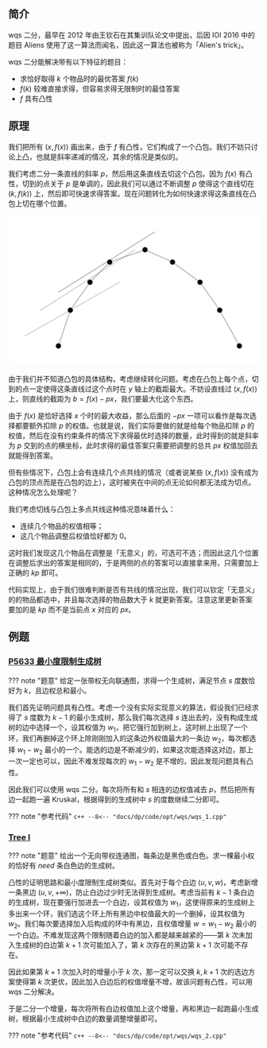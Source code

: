 ## 简介

wqs 二分，最早在 2012 年由王钦石在其集训队论文中提出，后因 IOI 2016 中的题目 Aliens 使用了这一算法而闻名，因此这一算法也被称为「Alien's trick」。

wqs 二分能解决带有以下特征的题目：

-   求恰好取得 $k$ 个物品时的最优答案 $f(k)$
-   $f(k)$ 较难直接求得，但容易求得无限制时的最佳答案
-   $f$ 具有凸性

## 原理

我们把所有 $(x, f(x))$ 画出来，由于 $f$ 有凸性，它们构成了一个凸包。我们不妨只讨论上凸，也就是斜率递减的情况，其余的情况是类似的。

我们考虑二分一条直线的斜率 $p$，然后用这条直线去切这个凸包。因为 $f(x)$ 有凸性，切到的点关于 $p$ 是单调的，因此我们可以通过不断调整 $p$ 使得这个直线切在 $(k, f(k))$ 上，然后即可快速求得答案。现在问题转化为如何快速求得这条直线在凸包上切在哪个位置。

![](../images/wqs-1.svg)

由于我们并不知道凸包的具体结构，考虑继续转化问题。考虑在凸包上每个点，切到的点一定使得这条直线过这个点时在 $y$ 轴上的截距最大。不妨设直线过 $(x, f(x))$ 上，则直线的截距为 $b = f(x) - px$，我们要最大化这个东西。

由于 $f(x)$ 是恰好选择 $x$ 个时的最大收益，那么后面的 $- px$ 一项可以看作是每次选择都要额外扣除 $p$ 的权值。也就是说，我们实际要做的就是给每个物品扣除 $p$ 的权值，然后在没有约束条件的情况下求得最优时选择的数量，此时得到的就是斜率为 $p$ 交到的点的横坐标，此时求得的最佳答案只需要把调整的总共 $px$ 权值加回去就能得到答案。

但有些情况下，凸包上会有连续几个点共线的情况（或者说某些 $(x, f(x))$ 没有成为凸包的顶点而是在凸包的边上），这时被夹在中间的点无论如何都无法成为切点。这种情况怎么处理呢？

我们考虑切线与凸包上多点共线这种情况意味着什么：

-   连续几个物品的权值相等；
-   这几个物品调整后权值恰好都为 $0$。

这时我们发现这几个物品在调整是「无意义」的，可选可不选；而因此这几个位置在调整后求出的答案是相同的，于是两侧的点的答案可以直接拿来用，只需要加上正确的 $kp$ 即可。

代码实现上，由于我们很难判断是否有共线的情况出现，我们可以钦定「无意义」的的物品都选中，并且每次选择的物品数大于 $k$ 就更新答案。注意这里更新答案要加的是 $kp$ 而不是当前点 $x$ 对应的 $px$。

## 例题

### [P5633 最小度限制生成树](https://www.luogu.com.cn/problem/P5633)

??? note "题意"
    给定一张带权无向联通图，求得一个生成树，满足节点 $s$ 度数恰好为 $k$，且边权总和最小。

我们首先证明问题具有凸性。考虑一个没有实际实现意义的算法，假设我们已经求得了 $s$ 度数为 $k - 1$ 的最小生成树，那么我们每次选择 $s$ 连出去的，没有构成生成树的边中选择一个，设其权值为 $w_1$，把它强行加到树上，这时树上出现了一个环，我们再删掉这个环上除刚刚加入的这条边外权值最大的一条边 $w_2$，每次都选择 $w_1 - w_2$ 最小的一个。能选的边是不断减少的，如果这次能选择这对边，那上一次一定也可以，因此不难发现每次的 $w_1 - w_2$ 是不增的，因此发现问题具有凸性。

因此我们可以使用 wqs 二分。每次将所有和 $s$ 相连的边权值减去 $p$，然后把所有边一起跑一遍 Kruskal，根据得到的生成树中 $s$ 的度数继续二分即可。

??? note "参考代码"
    ```c++
    --8<-- "docs/dp/code/opt/wqs/wqs_1.cpp"
    ```

### [Tree I](https://www.luogu.com.cn/problem/P2619)

??? note "题意"
    给出一个无向带权连通图，每条边是黑色或白色。求一棵最小权的恰好有 $need$ 条白色边的生成树。

凸性的证明思路和最小度限制生成树类似。首先对于每个白边 $(u, v, w)$，考虑新增一条黑边 $(u, v, +\infty)$，防止白边过少时无法得到生成树。考虑当前有 $k - 1$ 条白边的生成树，现在要强行加进去一个白边，设其权值为 $w_1$，这使得原来的生成树上多出来一个环，我们选这个环上所有黑边中权值最大的一个删掉，设其权值为 $w_2$。我们每次要选择加入后构成的环中有黑边，且权值增量 $w = w_1 - w_2$ 最小的一个白边。不难发现这两个限制随着白边的加入都是越来越紧的——第 $k$ 次未加入生成树的白边第 $k + 1$ 次可能加入了，第 $k$ 次存在的黑边第 $k + 1$ 次可能不存在。

因此如果第 $k + 1$ 次加入时的增量小于 $k$ 次，那一定可以交换 $k, k + 1$ 次的选边方案使得第 $k$ 次更优，因此加入白边后的权值增量不增，故该问题有凸性，可以用 wqs 二分解决。

于是二分一个增量，每次将所有白边权值加上这个增量，再和黑边一起跑最小生成树，根据最小生成树中白边的数量调整增量即可。

??? note "参考代码"
    ```c++
    --8<-- "docs/dp/code/opt/wqs/wqs_2.cpp"
    ```
